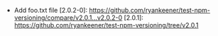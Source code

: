 

[Unreleased]: https://github.com/ryankeener/test-npm-versioning/compare/v2.0.2-0...HEAD
* Add foo.txt file
[2.0.2-0]: https://github.com/ryankeener/test-npm-versioning/compare/v2.0.1...v2.0.2-0
[2.0.1]: https://github.com/ryankeener/test-npm-versioning/tree/v2.0.1
